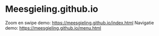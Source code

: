 # Meesgieling.github.io

Zoom en swipe demo:
https://meesgieling.github.io/index.html
Navigatie demo:
https://meesgieling.github.io/menu.html
